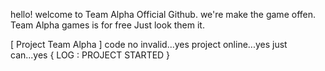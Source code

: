 hello! welcome to Team Alpha Official Github.
we're make the game offen.
Team Alpha games is for free
Just look them it.

[ Project Team Alpha ]
code no invalid...yes
project online...yes
just can...yes
{ LOG : PROJECT STARTED }
